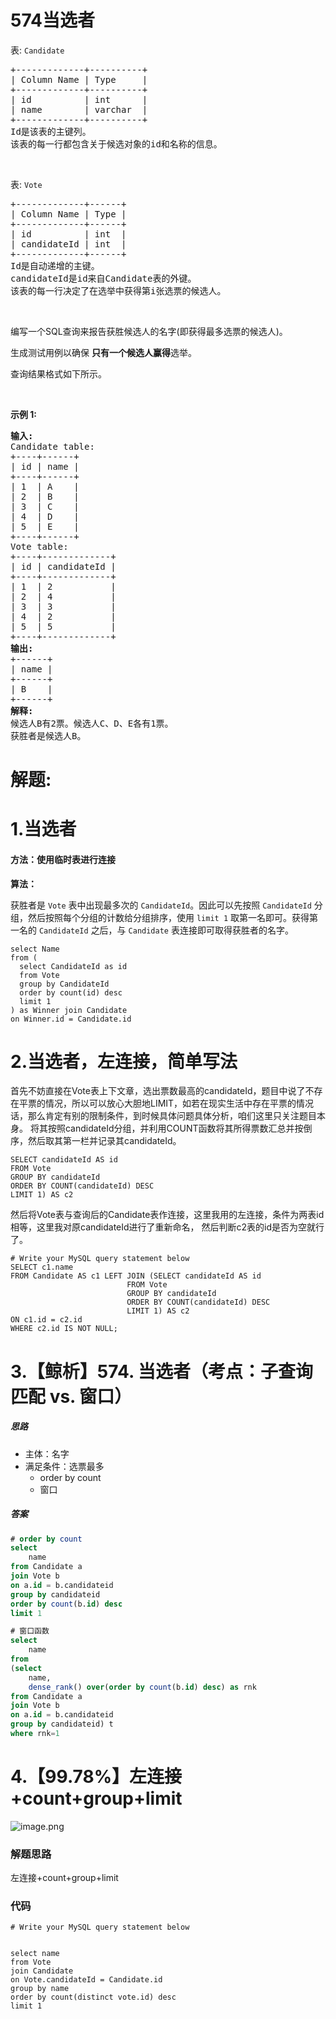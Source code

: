 # 574当选者
<p>表: <code>Candidate</code></p>

<pre>
+-------------+----------+
| Column Name | Type     |
+-------------+----------+
| id          | int      |
| name        | varchar  |
+-------------+----------+
Id是该表的主键列。
该表的每一行都包含关于候选对象的id和名称的信息。</pre>

<p>&nbsp;</p>

<p>表:&nbsp;<code>Vote</code></p>

<pre>
+-------------+------+
| Column Name | Type |
+-------------+------+
| id          | int  |
| candidateId | int  |
+-------------+------+
Id是自动递增的主键。
candidateId是id来自Candidate表的外键。
该表的每一行决定了在选举中获得第i张选票的候选人。</pre>

<p>&nbsp;</p>

<p>编写一个SQL查询来报告获胜候选人的名字(即获得最多选票的候选人)。</p>

<p>生成测试用例以确保 <strong>只有一个候选人赢得</strong>选举。</p>

<p>查询结果格式如下所示。</p>

<p>&nbsp;</p>

<p><strong>示例 1:</strong></p>

<pre>
<strong>输入:</strong> 
Candidate table:
+----+------+
| id | name |
+----+------+
| 1  | A    |
| 2  | B    |
| 3  | C    |
| 4  | D    |
| 5  | E    |
+----+------+
Vote table:
+----+-------------+
| id | candidateId |
+----+-------------+
| 1  | 2           |
| 2  | 4           |
| 3  | 3           |
| 4  | 2           |
| 5  | 5           |
+----+-------------+
<strong>输出:</strong> 
+------+
| name |
+------+
| B    |
+------+
<strong>解释:</strong> 
候选人B有2票。候选人C、D、E各有1票。
获胜者是候选人B。</pre>
































# 解题:
# 1.当选者
####  方法：使用临时表进行连接
**算法：**

获胜者是 `Vote` 表中出现最多次的 `CandidateId`。因此可以先按照 `CandidateId` 分组，然后按照每个分组的计数给分组排序，使用 `limit 1` 取第一名即可。获得第一名的 `CandidateId` 之后，与 `Candidate` 表连接即可取得获胜者的名字。

```MySQL [-MySQL]
select Name
from (
  select CandidateId as id
  from Vote
  group by CandidateId
  order by count(id) desc
  limit 1
) as Winner join Candidate
on Winner.id = Candidate.id
```

# 2.当选者，左连接，简单写法
首先不妨直接在Vote表上下文章，选出票数最高的candidateId，题目中说了不存在平票的情况，所以可以放心大胆地LIMIT，如若在现实生活中存在平票的情况话，那么肯定有别的限制条件，到时候具体问题具体分析，咱们这里只关注题目本身。
将其按照candidateId分组，并利用COUNT函数将其所得票数汇总并按倒序，然后取其第一栏并记录其candidateId。

```
SELECT candidateId AS id 
FROM Vote
GROUP BY candidateId
ORDER BY COUNT(candidateId) DESC
LIMIT 1) AS c2
```

然后将Vote表与查询后的Candidate表作连接，这里我用的左连接，条件为两表id相等，这里我对原candidateId进行了重新命名，
然后判断c2表的id是否为空就行了。

```
# Write your MySQL query statement below
SELECT c1.name
FROM Candidate AS c1 LEFT JOIN (SELECT candidateId AS id 
                          FROM Vote
                          GROUP BY candidateId
                          ORDER BY COUNT(candidateId) DESC
                          LIMIT 1) AS c2
ON c1.id = c2.id
WHERE c2.id IS NOT NULL;
```

# 3.【鲸析】574. 当选者（考点：子查询匹配 vs. 窗口）
##### 思路

- 主体：名字
- 满足条件：选票最多
  - order by count
  - 窗口

##### 答案

```sql
# order by count
select
    name
from Candidate a
join Vote b
on a.id = b.candidateid
group by candidateid
order by count(b.id) desc
limit 1

# 窗口函数
select 
    name
from
(select
    name,
    dense_rank() over(order by count(b.id) desc) as rnk
from Candidate a
join Vote b
on a.id = b.candidateid
group by candidateid) t
where rnk=1
```


# 4.【99.78%】左连接+count+group+limit
![image.png](https://pic.leetcode-cn.com/1663955635-puOwLd-image.png)

### 解题思路
左连接+count+group+limit

### 代码

```mysql
# Write your MySQL query statement below


select name
from Vote 
join Candidate 
on Vote.candidateId = Candidate.id
group by name
order by count(distinct vote.id) desc
limit 1
```
